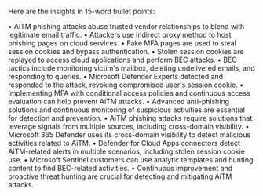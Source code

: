 Here are the insights in 15-word bullet points:

• AiTM phishing attacks abuse trusted vendor relationships to blend with legitimate email traffic.
• Attackers use indirect proxy method to host phishing pages on cloud services.
• Fake MFA pages are used to steal session cookies and bypass authentication.
• Stolen session cookies are replayed to access cloud applications and perform BEC attacks.
• BEC tactics include monitoring victim's mailbox, deleting undelivered emails, and responding to queries.
• Microsoft Defender Experts detected and responded to the attack, revoking compromised user's session cookie.
• Implementing MFA with conditional access policies and continuous access evaluation can help prevent AiTM attacks.
• Advanced anti-phishing solutions and continuous monitoring of suspicious activities are essential for detection and prevention.
• AiTM phishing attacks require solutions that leverage signals from multiple sources, including cross-domain visibility.
• Microsoft 365 Defender uses its cross-domain visibility to detect malicious activities related to AiTM.
• Defender for Cloud Apps connectors detect AiTM-related alerts in multiple scenarios, including stolen session cookie use.
• Microsoft Sentinel customers can use analytic templates and hunting content to find BEC-related activities.
• Continuous improvement and proactive threat hunting are crucial for detecting and mitigating AiTM attacks.
